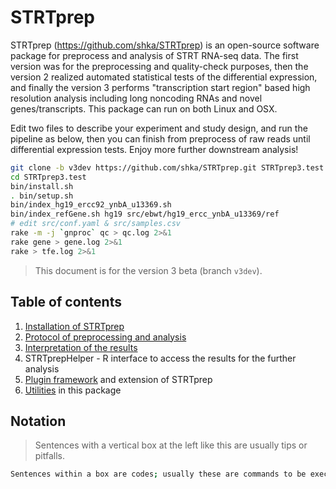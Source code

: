 # STRTprep

STRTprep (https://github.com/shka/STRTprep) is an open-source software package for preprocess and analysis of STRT RNA-seq data. The first version was for the preprocessing and quality-check purposes, then the version 2 realized automated statistical tests of the differential expression, and finally the version 3 performs "transcription start region" based high resolution analysis including long noncoding RNAs and novel genes/transcripts. This package can run on both Linux and OSX.

Edit two files to describe your experiment and study design, and run the pipeline as below, then you can finish from preprocess of raw reads until differential expression tests. Enjoy more further downstream analysis!

```bash
git clone -b v3dev https://github.com/shka/STRTprep.git STRTprep3.test
cd STRTprep3.test
bin/install.sh
. bin/setup.sh
bin/index_hg19_ercc92_ynbA_u13369.sh
bin/index_refGene.sh hg19 src/ebwt/hg19_ercc_ynbA_u13369/ref
# edit src/conf.yaml & src/samples.csv
rake -m -j `gnproc` qc > qc.log 2>&1
rake gene > gene.log 2>&1
rake > tfe.log 2>&1
```

> This document is for the version 3 beta (branch `v3dev`).

## Table of contents

1. [Installation of STRTprep](install.md)
2. [Protocol of preprocessing and analysis](protocol.md)
3. [Interpretation of the results](result.md)
4. STRTprepHelper - R interface to access the results for the further analysis
5. [Plugin framework](plugin.md) and extension of STRTprep
6. [Utilities](util.md) in this package

## Notation

> Sentences with a vertical box at the left like this are usually tips or pitfalls.

```bash
Sentences within a box are codes; usually these are commands to be executed on your bash console.
```

